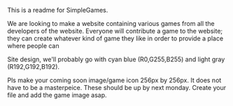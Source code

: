 This       is a readme for SimpleGames.

We are looking to make a website containing various games from all the developers of the website. Everyone will contribute a game to the website; they can create whatever kind of game they like in order to provide a place where people can

Site design, we'll probably go with cyan blue (R0,G255,B255) and light gray (R192,G192,B192).

Pls make your coming soon image/game icon 256px by 256px. It does not have to be a masterpeice. These should be up by next monday. Create your file and add the game image asap.
